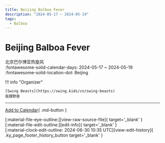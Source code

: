 ```yaml
---
title: Beijing Balboa Fever
description: "2024-05-17 ~ 2024-05-19"
tags:
  - Balboa
---
```


# Beijing Balboa Fever 

北京巴尔博亚热旋风  
:fontawesome-solid-calendar-days: 2024-05-17 ~ 2024-05-19  
:fontawesome-solid-location-dot: Beijing  

!!! info "Organizer"

    [Swing Beasts](https://swing.kids/cn/swing-beasts)  
    摇摆野兽  

---

[Add to Calendar](https://swing.news/ics/en/2024/cn/beijing-balboa-fever-2024.ics){ .md-button }

<div class="ky_page_footer" markdown>
<div class="ky_page_footer_trailing" markdown="span">
[:material-file-eye-outline:][view-raw-source-file]{ target='_blank' }
[:material-file-edit-outline:][edit-info]{ target='_blank' }
</div>
<div class="ky_page_footer_leading" markdown="span">
[:material-clock-edit-outline: 2024-06-30 10:35 UTC][view-edit-history]{ .ky_page_footer_history_button target='_blank' }
</div>
</div>

[view-raw-source-file]: https://github.com/swingdance/events/blob/main/2024/cn/beijing-balboa-fever-2024.json "View Raw Source File"
[edit-info]: https://github.com/swingdance/events/issues/new?assignees=&labels=update+event&projects=&template=03-update_entity.yml&title=%5B2024%2Fcn%5D%20Beijing%20Balboa%20Fever&region=cn&year=2024&id=beijing-balboa-fever-2024&name=Beijing%20Balboa%20Fever&org_id=swing-beasts "Edit Info"

[view-edit-history]: https://github.com/swingdance/events/commits/main/2024/cn/beijing-balboa-fever-2024.json "View Edit History"
